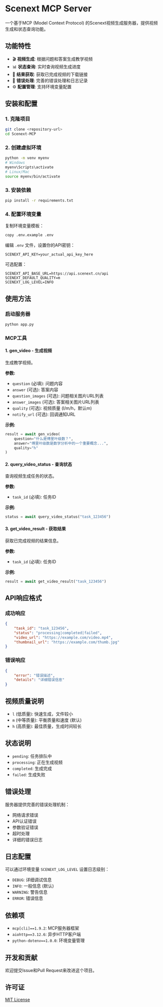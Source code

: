 # Scenext MCP Server

一个基于MCP (Model Context Protocol) 的Scenext视频生成服务器，提供视频生成和状态查询功能。

## 功能特性

- 🎬 **视频生成**: 根据问题和答案生成教学视频
- 📊 **状态查询**: 实时查询视频生成进度
- 📁 **结果获取**: 获取已完成视频的下载链接
- 🔧 **错误处理**: 完善的错误处理和日志记录
- ⚙️ **配置管理**: 支持环境变量配置

## 安装和配置

### 1. 克隆项目

```bash
git clone <repository-url>
cd Scenext-MCP
```

### 2. 创建虚拟环境

```bash
python -m venv myenv
# Windows
myenv\Scripts\activate
# Linux/Mac
source myenv/bin/activate
```

### 3. 安装依赖

```bash
pip install -r requirements.txt
```

### 4. 配置环境变量

复制环境变量模板：
```bash
copy .env.example .env
```

编辑 `.env` 文件，设置你的API密钥：
```env
SCENEXT_API_KEY=your_actual_api_key_here
```

可选配置：
```env
SCENEXT_API_BASE_URL=https://api.scenext.cn/api
SCENEXT_DEFAULT_QUALITY=m
SCENEXT_LOG_LEVEL=INFO
```

## 使用方法

### 启动服务器

```bash
python app.py
```

### MCP工具

#### 1. gen_video - 生成视频

生成教学视频。

**参数:**
- `question` (必填): 问题内容
- `answer` (可选): 答案内容
- `question_images` (可选): 问题相关图片URL列表
- `answer_images` (可选): 答案相关图片URL列表
- `quality` (可选): 视频质量 (l/m/h，默认m)
- `notify_url` (可选): 回调通知URL

**示例:**
```python
result = await gen_video(
    question="什么是傅里叶级数？",
    answer="傅里叶级数是数学分析中的一个重要概念...",
    quality="h"
)
```

#### 2. query_video_status - 查询状态

查询视频生成任务的状态。

**参数:**
- `task_id` (必填): 任务ID

**示例:**
```python
status = await query_video_status("task_123456")
```

#### 3. get_video_result - 获取结果

获取已完成视频的结果信息。

**参数:**
- `task_id` (必填): 任务ID

**示例:**
```python
result = await get_video_result("task_123456")
```

## API响应格式

### 成功响应
```json
{
    "task_id": "task_123456",
    "status": "processing|completed|failed",
    "video_url": "https://example.com/video.mp4",
    "thumbnail_url": "https://example.com/thumb.jpg"
}
```

### 错误响应
```json
{
    "error": "错误描述",
    "details": "详细错误信息"
}
```

## 视频质量说明

- `l` (低质量): 快速生成，文件较小
- `m` (中等质量): 平衡质量和速度 (默认)
- `h` (高质量): 最佳质量，生成时间较长

## 状态说明

- `pending`: 任务排队中
- `processing`: 正在生成视频
- `completed`: 生成完成
- `failed`: 生成失败

## 错误处理

服务器提供完善的错误处理机制：

- 网络请求错误
- API认证错误
- 参数验证错误
- 超时处理
- 详细的错误日志

## 日志配置

可以通过环境变量 `SCENEXT_LOG_LEVEL` 设置日志级别：
- `DEBUG`: 详细调试信息
- `INFO`: 一般信息 (默认)
- `WARNING`: 警告信息
- `ERROR`: 错误信息

## 依赖项

- `mcp[cli]==1.9.2`: MCP服务器框架
- `aiohttp==3.12.6`: 异步HTTP客户端
- `python-dotenv==1.0.0`: 环境变量管理

## 开发和贡献

欢迎提交Issue和Pull Request来改进这个项目。

## 许可证

[MIT License](LICENSE)
